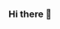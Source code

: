 ### Hi there 👋 

<!--
**bryn-trys/bryn-trys** is a ✨ _special_ ✨ repository because its `README.md` (this file) appears on your GitHub profile

- My name is Bryn
- 🔭 I’m currently working on a personal website
- 🌱 I’m currently learning Python and JavaScript
- 📫 How to reach me: 23leap23@gmail.com
- 😄 Pronouns: She/Her and They/Them
- ✨ Fun facts: I am a freshman in High School, and in addition to coding compete in geography bees, play the violin, and am making my own graphic novel


